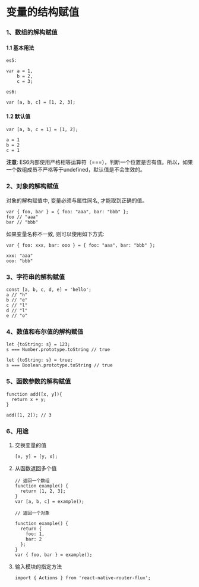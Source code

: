 # 变量的结构赋值

### 1、数组的解构赋值

#### 1.1 基本用法

```
es5:

var a = 1,
	b = 2,
	c = 3;

es6:

var [a, b, c] = [1, 2, 3];
```

#### 1.2 默认值

```
var [a, b, c = 1] = [1, 2];

a = 1
b = 2
c = 1
```

**注意**: ES6内部使用严格相等运算符（===），判断一个位置是否有值。所以，如果一个数组成员不严格等于undefined，默认值是不会生效的。

### 2、对象的解构赋值

对象的解构赋值中, 变量必须与属性同名, 才能取到正确的值。

```
var { foo, bar } = { foo: "aaa", bar: "bbb" };
foo // "aaa"
bar // "bbb"
```

如果变量名称不一致, 则可以使用如下方式:

```
var { foo: xxx, bar: ooo } = { foo: "aaa", bar: "bbb" };

xxx: "aaa"
ooo: "bbb"
```

### 3、字符串的解构赋值

```
const [a, b, c, d, e] = 'hello';
a // "h"
b // "e"
c // "l"
d // "l"
e // "o"
```

### 4、数值和布尔值的解构赋值

```
let {toString: s} = 123;
s === Number.prototype.toString // true

let {toString: s} = true;
s === Boolean.prototype.toString // true
```

### 5、函数参数的解构赋值

```
function add([x, y]){
  return x + y;
}

add([1, 2]); // 3
```

### 6、用途

1. 交换变量的值

	```
	[x, y] = [y, x];
	```
2. 从函数返回多个值

	```
	// 返回一个数组
	function example() {
	  return [1, 2, 3];
	}
	var [a, b, c] = example();
	
	// 返回一个对象
	
	function example() {
	  return {
	    foo: 1,
	    bar: 2
	  };
	}
	var { foo, bar } = example();
	```
3. 输入模块的指定方法

	```
	import { Actions } from 'react-native-router-flux';
	```